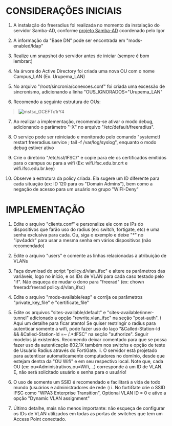 # CONSIDERAÇÕES INICIAIS

1. A instalação do freeradius foi realizada no momento da instalação do servidor Samba-AD, conforme [projeto Samba-AD](https://git.ifsc.edu.br/ctic/cte/samba4/samba4-ad "Samba-AD IFSC") coordenado pelo Igor

2. A informação da "Base DN" pode ser encontrada em "mods-enabled/ldap"

3. Realize um snapshot do servidor antes de iniciar (sempre é bom lembrar:)

4. Na árvore do Active Directory foi criada uma nova OU com o nome Campus_LAN (Ex. Urupema_LAN)

5. No arquivo "/root/sincronia/conexoes.conf" foi criada uma excessão de sincronismo, adicionando a linha "OUS_IGNORADOS="Urupema_LAN"

6. Recomendo a seguinte estrutura de OUs:

> ![mstsc_GCEFTc1rY4](https://github.com/verzeletti/freeradius/assets/23221957/c68d673b-3c3e-4e1a-a14b-4a72e77a3def)


7. Ao realizar a implementação, recomenda-se ativar o modo debug, adicionando o parâmetro "-X" no arquivo "/etc/default/freeradius".

8. O serviço pode ser reiniciado e monitorado pelo comando "systemctl restart freeradius.service ; tail -f /var/log/syslog", enquanto o modo debug estiver ativo

9. Crie o diretório "/etc/ssl/IFSC/" e copie para ele os certificados emitidos para o campus ou para a wifi (Ex: wifi.ifsc.edu.br.crt  e wifi.ifsc.edu.br.key)

10. Observe a estrutura da policy criada. Ela sugere um ID diferente para cada situação (ex: ID 120 para os "Domain Admins"), bem como a negação de acesso para um usuário no grupo "WIFI-Deny"




# IMPLEMENTAÇÃO

1. Edite o arquivo "clients.conf" e personalize ele com os IPs do dispositivos que farão uso do radius (ex: switch, fortigate, etc) e uma senha exclusiva para cada. Ou, siga o exemplo e deixe "*" no "ipv4addr" para usar a mesma senha em vários dispositivos (não recomendado)

2. Edite o arquivo "users" e comente as linhas relacionadas à atribuição de VLANs

3. Faça download do script "policy.d/vlan_ifsc" e altere os parâmetros das variáveis, logo no início, e os IDs de VLAN para cada caso testado pelo "if". Não esqueça de mudar o dono para "freerad" (ex: chown freerad:freerad policy.d/vlan_ifsc)

4. Edite o arquivo "mods-available/eap" e corrija os parâmetros "private_key_file" e "certificate_file"

5. Edite os arquivos "sites-available/default" e "sites-available/inner-tunnel" adicionado a opção "rewrite.vlan_ifsc" na seção "post-auth". 
    i Aqui um detalhe para ficar atento! Se quiser restringir o radius para autenticar somente a wifi, pode fazer uso do laço "&Called-Station-Id && &Called-Station-Id =~ /.*:IFSC" na seção "authorize". Seguir modelos já existentes. Recomendo deixar comentado para que se possa fazer uso da autenticação 802.1X também nos switchs e opção de teste de Usuário Radius através do FortiGate.
    ii. O servidor está projetado para autenticar automaticamente computadores no domínio, desde que estejam dentra da "OU Wifi" e em seu respectivo local. Note que, cada OU (ex: ou=Administrativos,ou=Wifi,...) corresponde à um ID de VLAN. E, não será solicitado usuário e senha para o usuário!

7. O uso de somente um SSID é recomendado e facilitará a vida de todo mundo (usuários e administradores de rede :)
    i. No fortiGate crie o SSID IFSC como "WPA3 Enterprise Transition", Optional VLAN ID = 0 e ative a opção "Dynamic VLAN assignment"  

6. Último detalhe, mais não menos importante: não esqueça de configurar os IDs de VLAN utilizados em todas as portas de switches que tem um Access Point conectado.
